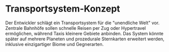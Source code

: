 # Transportsystem-Konzept

Der Entwickler schlägt ein Transportsystem für die "unendliche Welt" vor. Zentrale Bahnhöfe sollen schnelle Reisen per Zug oder Hypertravel ermöglichen, während Taxis kleinere Gebiete anbinden. Das System könnte später auf mehrere Planeten und prozedurale Sternkarten erweitert werden, inklusive einzigartiger Biome und Gegnerarten.
